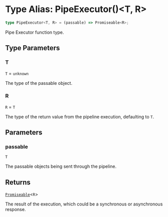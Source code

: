 # Type Alias: PipeExecutor()\<T, R\>

```ts
type PipeExecutor<T, R> = (passable) => Promiseable<R>;
```

Pipe Executor function type.

## Type Parameters

### T

`T` = `unknown`

The type of the passable object.

### R

`R` = `T`

The type of the return value from the pipeline execution, defaulting to `T`.

## Parameters

### passable

`T`

The passable objects being sent through the pipeline.

## Returns

[`Promiseable`](Promiseable.md)\<`R`\>

The result of the execution, which could be a synchronous or asynchronous response.
